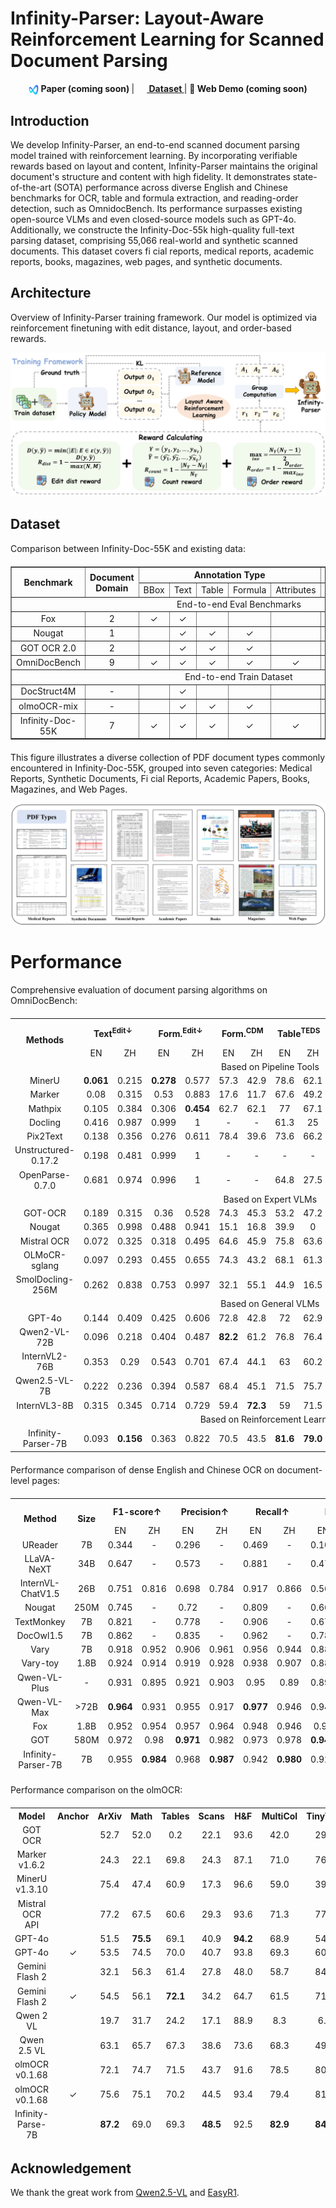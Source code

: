 # Infinity-Parser: Layout-Aware Reinforcement Learning for Scanned Document Parsing

<div align="center">
  <a><img src="assets/logo.png" height="16" width="16" style="vertical-align:middle"><b> Paper (coming soon) </b></a> | 
  <a href="https://huggingface.co/datasets/infly/Infinity-Doc-55K"><img src="https://huggingface.co/front/assets/huggingface_logo-noborder.svg" height="16" width="16" style="vertical-align:middle"><b> Dataset </b></a> | 
  <a>💬<b> Web Demo (coming soon) </b></a>
</div>

## Introduction

We develop Infinity-Parser, an end-to-end scanned document parsing model trained with reinforcement learning. By incorporating verifiable rewards based on layout and content, Infinity-Parser maintains the original document's structure and content with high fidelity. It demonstrates state-of-the-art (SOTA) performance across diverse English and Chinese benchmarks for OCR, table and formula extraction, and reading-order detection, such as  OmnidocBench. Its performance surpasses existing open-source VLMs and even closed-source models such as GPT-4o. Additionally, we constructe the Infinity-Doc-55k high-quality full-text parsing dataset, comprising 55,066 real-world and synthetic scanned documents. This dataset covers fi cial reports, medical reports, academic reports, books, magazines, web pages, and synthetic documents.

## Architecture

Overview of Infinity-Parser training framework. Our model is optimized via reinforcement finetuning with
edit distance, layout, and order-based rewards.

![image](assets/architecture.png)

## Dataset
Comparison between Infinity-Doc-55K and existing data:

<!DOCTYPE html>
<html>
<head>
    <meta charset="utf-8">
    <style>
        table {
            border-collapse: collapse;
            width: 100%;
            margin: 20px 0;
        }
        th, td {
            text-align: center;
        }
    </style>
</head>
<body>
<table border="1" class="dataframe dataframe">
    <tr style="text-align: center;">
      <th rowspan="2">Benchmark</th>
      <th rowspan="2">Document Domain</th>
      <th colspan="5">Annotation Type</th>
      <th colspan="4">End-to-End Task</th>
      <th rowspan="2">Exactly Match</th>
    </tr>
    <tr>
      <td>BBox</td>
      <td>Text</td>
      <td>Table</td>
      <td>Formula</td>
      <td>Attributes</td>
      <td>OCR</td>
      <td>TR</td>
      <td>MFR</td>
      <td>ROD</td>
    </tr>
    <tr>
      <td colspan="12">End-to-end Eval Benchmarks</td>
    </tr>
    <tr>
      <td>Fox</td>
      <td>2</td>
      <td>✓</td>
      <td>✓</td>
      <td> </td>
      <td> </td>
      <td> </td>
      <td>✓</td>
      <td> </td>
      <td> </td>
      <td> </td>
      <td> </td>
    </tr>
    <tr>
      <td>Nougat</td>
      <td>1</td>
      <td> </td>
      <td>✓</td>
      <td>✓</td>
      <td>✓</td>
      <td> </td>
      <td>✓</td>
      <td>✓</td>
      <td>✓</td>
      <td> </td>
      <td> </td>
    </tr>
    <tr>
      <td>GOT OCR 2.0</td>
      <td>2</td>
      <td> </td>
      <td>✓</td>
      <td>✓</td>
      <td>✓</td>
      <td> </td>
      <td>✓</td>
      <td>✓</td>
      <td>✓</td>
      <td> </td>
      <td>✓</td>
    </tr>
    <tr>
      <td>OmniDocBench</td>
      <td>9</td>
      <td>✓</td>
      <td>✓</td>
      <td>✓</td>
      <td>✓</td>
      <td>✓</td>
      <td>✓</td>
      <td>✓</td>
      <td>✓</td>
      <td>✓</td>
      <td>✓</td>
    </tr>
    <tr>
      <td colspan="12">End-to-end Train Dataset</td>
    </tr>
    <tr>
      <td>DocStruct4M</td>
      <td>-</td>
      <td> </td>
      <td>✓</td>
      <td> </td>
      <td> </td>
      <td> </td>
      <td>✓</td>
      <td> </td>
      <td> </td>
      <td> </td>
      <td> </td>
    </tr>
    <tr>
      <td>olmoOCR-mix</td>
      <td>-</td>
      <td> </td>
      <td>✓</td>
      <td>✓</td>
      <td>✓</td>
      <td> </td>
      <td>✓</td>
      <td>✓</td>
      <td>✓</td>
      <td>✓</td>
      <td> </td>
    </tr>
    <tr>
      <td>Infinity-Doc-55K</td>
      <td>7</td>
      <td>✓</td>
      <td>✓</td>
      <td>✓</td>
      <td>✓</td>
      <td>✓</td>
      <td>✓</td>
      <td>✓</td>
      <td>✓</td>
      <td>✓</td>
      <td>✓</td>
    </tr>
</table>
</body>
</html>

This figure illustrates a diverse collection of PDF document types commonly encountered in Infinity-Doc-55K, grouped into seven categories: Medical Reports, Synthetic Documents, Fi cial Reports, Academic Papers, Books, Magazines, and Web Pages.

![image](assets/dataset_illustration.png)

# Performance

Comprehensive evaluation of document parsing algorithms on OmniDocBench:

<!DOCTYPE html>
<html>
<head>
    <meta charset="utf-8">
    <style>
        table {
            border-collapse: collapse;
            width: 100%;
            margin: 20px 0;
        }
        th, td {
            text-align: center;
        }
    </style>
</head>
<body>
<table>
    <tr style="text-align: right;">
      <th rowspan="2">Methods</th>
      <th colspan="2">Text<sup>Edit↓</sup></th>
      <th colspan="2">Form.<sup>Edit↓</sup></th>
      <th colspan="2">Form.<sup>CDM</sup></th>
      <th colspan="2">Table<sup>TEDS</sup></th>
      <th colspan="2">Table<sup>Edit↓</sup></th>
      <th colspan="2">Read Order<sup>Edit↓</sup></th>
      <th colspan="2">Overall<sup>Edit↓</sup></th>
    </tr>
    <tr>
      <td>EN</td>
      <td>ZH</td>
      <td>EN</td>
      <td>ZH</td>
      <td>EN</td>
      <td>ZH</td>
      <td>EN</td>
      <td>ZH</td>
      <td>EN</td>
      <td>ZH</td>
      <td>EN</td>
      <td>ZH</td>
      <td>EN</td>
      <td>ZH</td>
    </tr>
    <tr>
      <td colspan="15">Based on Pipeline Tools</td>
    </tr>
    <tr>
      <td>MinerU</td>
      <td><b>0.061</b></td>
      <td>0.215</td>
      <td><b>0.278</b></td>
      <td>0.577</td>
      <td>57.3</td>
      <td>42.9</td>
      <td>78.6</td>
      <td>62.1</td>
      <td>0.18</td>
      <td>0.344</td>
      <td><b>0.079</b></td>
      <td>0.292</td>
      <td><b>0.15</b></td>
      <td>0.357</td>
    </tr>
    <tr>
      <td>Marker</td>
      <td>0.08</td>
      <td>0.315</td>
      <td>0.53</td>
      <td>0.883</td>
      <td>17.6</td>
      <td>11.7</td>
      <td>67.6</td>
      <td>49.2</td>
      <td>0.619</td>
      <td>0.685</td>
      <td>0.114</td>
      <td>0.34</td>
      <td>0.336</td>
      <td>0.556</td>
    </tr>
    <tr>
      <td>Mathpix</td>
      <td>0.105</td>
      <td>0.384</td>
      <td>0.306</td>
      <td><b>0.454</b></td>
      <td>62.7</td>
      <td>62.1</td>
      <td>77</td>
      <td>67.1</td>
      <td>0.243</td>
      <td>0.32</td>
      <td>0.108</td>
      <td>0.304</td>
      <td>0.191</td>
      <td>0.365</td>
    </tr>
    <tr>
      <td>Docling</td>
      <td>0.416</td>
      <td>0.987</td>
      <td>0.999</td>
      <td>1</td>
      <td>-</td>
      <td>-</td>
      <td>61.3</td>
      <td>25</td>
      <td>0.627</td>
      <td>0.81</td>
      <td>0.313</td>
      <td>0.837</td>
      <td>0.589</td>
      <td>0.909</td>
    </tr>
    <tr>
      <td>Pix2Text</td>
      <td>0.138</td>
      <td>0.356</td>
      <td>0.276</td>
      <td>0.611</td>
      <td>78.4</td>
      <td>39.6</td>
      <td>73.6</td>
      <td>66.2</td>
      <td>0.584</td>
      <td>0.645</td>
      <td>0.281</td>
      <td>0.499</td>
      <td>0.32</td>
      <td>0.528</td>
    </tr>
    <tr>
      <td>Unstructured-0.17.2</td>
      <td>0.198</td>
      <td>0.481</td>
      <td>0.999</td>
      <td>1</td>
      <td>-</td>
      <td>-</td>
      <td>-</td>
      <td>-</td>
      <td>1</td>
      <td>0.998</td>
      <td>0.145</td>
      <td>0.387</td>
      <td>0.586</td>
      <td>0.716</td>
    </tr>
    <tr>
      <td>OpenParse-0.7.0</td>
      <td>0.681</td>
      <td>0.974</td>
      <td>0.996</td>
      <td>1</td>
      <td>-</td>
      <td>-</td>
      <td>64.8</td>
      <td>27.5</td>
      <td>0.284</td>
      <td>0.639</td>
      <td>0.595</td>
      <td>0.641</td>
      <td>0.646</td>
      <td>0.814</td>
    </tr>
    <tr>
      <td colspan="15">Based on Expert VLMs</td>
    </tr>
    <tr>
      <td>GOT-OCR</td>
      <td>0.189</td>
      <td>0.315</td>
      <td>0.36</td>
      <td>0.528</td>
      <td>74.3</td>
      <td>45.3</td>
      <td>53.2</td>
      <td>47.2</td>
      <td>0.459</td>
      <td>0.52</td>
      <td>0.141</td>
      <td>0.28</td>
      <td>0.287</td>
      <td>0.411</td>
    </tr>
    <tr>
      <td>Nougat</td>
      <td>0.365</td>
      <td>0.998</td>
      <td>0.488</td>
      <td>0.941</td>
      <td>15.1</td>
      <td>16.8</td>
      <td>39.9</td>
      <td>0</td>
      <td>0.572</td>
      <td>1</td>
      <td>0.382</td>
      <td>0.954</td>
      <td>0.452</td>
      <td>0.973</td>
    </tr>
    <tr>
      <td>Mistral OCR</td>
      <td>0.072</td>
      <td>0.325</td>
      <td>0.318</td>
      <td>0.495</td>
      <td>64.6</td>
      <td>45.9</td>
      <td>75.8</td>
      <td>63.6</td>
      <td>0.6</td>
      <td>0.65</td>
      <td>0.083</td>
      <td>0.284</td>
      <td>0.268</td>
      <td>0.439</td>
    </tr>
    <tr>
      <td>OLMoCR-sglang</td>
      <td>0.097</td>
      <td>0.293</td>
      <td>0.455</td>
      <td>0.655</td>
      <td>74.3</td>
      <td>43.2</td>
      <td>68.1</td>
      <td>61.3</td>
      <td>0.608</td>
      <td>0.652</td>
      <td>0.145</td>
      <td>0.277</td>
      <td>0.326</td>
      <td>0.469</td>
    </tr>
    <tr>
      <td>SmolDocling-256M</td>
      <td>0.262</td>
      <td>0.838</td>
      <td>0.753</td>
      <td>0.997</td>
      <td>32.1</td>
      <td>55.1</td>
      <td>44.9</td>
      <td>16.5</td>
      <td>0.729</td>
      <td>0.907</td>
      <td>0.227</td>
      <td>0.522</td>
      <td>0.493</td>
      <td>0.816</td>
    </tr>
    <tr>
      <td colspan="15">Based on General VLMs</td>
    </tr>
    <tr>
      <td>GPT-4o</td>
      <td>0.144</td>
      <td>0.409</td>
      <td>0.425</td>
      <td>0.606</td>
      <td>72.8</td>
      <td>42.8</td>
      <td>72</td>
      <td>62.9</td>
      <td>0.234</td>
      <td>0.329</td>
      <td>0.128</td>
      <td>0.251</td>
      <td>0.233</td>
      <td>0.399</td>
    </tr>
    <tr>
      <td>Qwen2-VL-72B</td>
      <td>0.096</td>
      <td>0.218</td>
      <td>0.404</td>
      <td>0.487</td>
      <td><b>82.2</b></td>
      <td>61.2</td>
      <td>76.8</td>
      <td>76.4</td>
      <td>0.387</td>
      <td>0.408</td>
      <td>0.119</td>
      <td>0.193</td>
      <td>0.252</td>
      <td>0.327</td>
    </tr>
    <tr>
      <td>InternVL2-76B</td>
      <td>0.353</td>
      <td>0.29</td>
      <td>0.543</td>
      <td>0.701</td>
      <td>67.4</td>
      <td>44.1</td>
      <td>63</td>
      <td>60.2</td>
      <td>0.547</td>
      <td>0.555</td>
      <td>0.317</td>
      <td>0.228</td>
      <td>0.44</td>
      <td>0.443</td>
    </tr>
    <tr>
      <td>Qwen2.5-VL-7B</td>
      <td>0.222</td>
      <td>0.236</td>
      <td>0.394</td>
      <td>0.587</td>
      <td>68.4</td>
      <td>45.1</td>
      <td>71.5</td>
      <td>75.7</td>
      <td>0.465</td>
      <td>0.294</td>
      <td>0.246</td>
      <td>0.207</td>
      <td>0.332</td>
      <td>0.331</td>
    </tr>
    <tr>
      <td>InternVL3-8B</td>
      <td>0.315</td>
      <td>0.345</td>
      <td>0.714</td>
      <td>0.729</td>
      <td>59.4</td>
      <td><b>72.3</b></td>
      <td>59</td>
      <td>71.5</td>
      <td>0.352</td>
      <td>0.211</td>
      <td>0.324</td>
      <td>0.257</td>
      <td>0.426</td>
      <td>0.385</td>
    </tr>
    <tr>
      <td colspan="15">Based on Reinforcement Learning</td>
    </tr>
    <tr>
      <td>Infinity-Parser-7B</td>
      <td>0.093</td>
      <td><b>0.156</b></td>
      <td>0.363</td>
      <td>0.822</td>
      <td>70.5</td>
      <td>43.5</td>
      <td><b>81.6</b></td>
      <td><b>79.0</b></td>
      <td><b>0.142</b></td>
      <td><b>0.156</b></td>
      <td>0.126</td>
      <td><b>0.162</b></td>
      <td>0.181</td>
      <td><b>0.324</b></td>
    </tr>
</table>
</body>
</html>

Performance comparison of dense English and Chinese OCR on document-level pages:

<!DOCTYPE html>
<html>
<head>
    <meta charset="utf-8">
    <style>
        table {
            border-collapse: collapse;
            width: 100%;
            margin: 20px 0;
        }
        th, td {
            text-align: center;
        }
    </style>
</head>
<body>
<table>
  <thead>
    <tr style="text-align: right;">
      <th rowspan="2">Method</th>
      <th rowspan="2">Size</th>
      <th colspan="2">F1-score↑</th>
      <th colspan="2">Precision↑</th>
      <th colspan="2">Recall↑</th>
      <th colspan="2">BLEU↑</th>
      <th colspan="2">METEOR↑</th>
      <th colspan="2">Edit Distance↓</th>
    </tr>
    <tr>
      <td>EN</td>
      <td>ZH</td>
      <td>EN</td>
      <td>ZH</td>
      <td>EN</td>
      <td>ZH</td>
      <td>EN</td>
      <td>ZH</td>
      <td>EN</td>
      <td>ZH</td>
      <td>EN</td>
      <td>ZH</td>
    </tr>
    <tr>
      <td>UReader</td>
      <td>7B</td>
      <td>0.344</td>
      <td>-</td>
      <td>0.296</td>
      <td>-</td>
      <td>0.469</td>
      <td>-</td>
      <td>0.103</td>
      <td>-</td>
      <td>0.287</td>
      <td>-</td>
      <td>0.718</td>
      <td>-</td>
    </tr>
    <tr>
      <td>LLaVA-NeXT</td>
      <td>34B</td>
      <td>0.647</td>
      <td>-</td>
      <td>0.573</td>
      <td>-</td>
      <td>0.881</td>
      <td>-</td>
      <td>0.478</td>
      <td>-</td>
      <td>0.582</td>
      <td>-</td>
      <td>0.43</td>
      <td>-</td>
    </tr>
    <tr>
      <td>InternVL-ChatV1.5</td>
      <td>26B</td>
      <td>0.751</td>
      <td>0.816</td>
      <td>0.698</td>
      <td>0.784</td>
      <td>0.917</td>
      <td>0.866</td>
      <td>0.568</td>
      <td>0.622</td>
      <td>0.663</td>
      <td>0.717</td>
      <td>0.393</td>
      <td>0.265</td>
    </tr>
    <tr>
      <td>Nougat</td>
      <td>250M</td>
      <td>0.745</td>
      <td>-</td>
      <td>0.72</td>
      <td>-</td>
      <td>0.809</td>
      <td>-</td>
      <td>0.665</td>
      <td>-</td>
      <td>0.761</td>
      <td>-</td>
      <td>0.255</td>
      <td>-</td>
    </tr>
    <tr>
      <td>TextMonkey</td>
      <td>7B</td>
      <td>0.821</td>
      <td>-</td>
      <td>0.778</td>
      <td>-</td>
      <td>0.906</td>
      <td>-</td>
      <td>0.671</td>
      <td>-</td>
      <td>0.762</td>
      <td>-</td>
      <td>0.265</td>
      <td>-</td>
    </tr>
    <tr>
      <td>DocOwl1.5</td>
      <td>7B</td>
      <td>0.862</td>
      <td>-</td>
      <td>0.835</td>
      <td>-</td>
      <td>0.962</td>
      <td>-</td>
      <td>0.788</td>
      <td>-</td>
      <td>0.858</td>
      <td>-</td>
      <td>0.258</td>
      <td>-</td>
    </tr>
    <tr>
      <td>Vary</td>
      <td>7B</td>
      <td>0.918</td>
      <td>0.952</td>
      <td>0.906</td>
      <td>0.961</td>
      <td>0.956</td>
      <td>0.944</td>
      <td>0.885</td>
      <td>0.754</td>
      <td>0.926</td>
      <td>0.873</td>
      <td>0.092</td>
      <td>0.113</td>
    </tr>
    <tr>
      <td>Vary-toy</td>
      <td>1.8B</td>
      <td>0.924</td>
      <td>0.914</td>
      <td>0.919</td>
      <td>0.928</td>
      <td>0.938</td>
      <td>0.907</td>
      <td>0.889</td>
      <td>0.718</td>
      <td>0.929</td>
      <td>0.832</td>
      <td>0.082</td>
      <td>0.142</td>
    </tr>
    <tr>
      <td>Qwen-VL-Plus</td>
      <td>-</td>
      <td>0.931</td>
      <td>0.895</td>
      <td>0.921</td>
      <td>0.903</td>
      <td>0.95</td>
      <td>0.89</td>
      <td>0.893</td>
      <td>0.684</td>
      <td>0.936</td>
      <td>0.828</td>
      <td>0.096</td>
      <td>0.121</td>
    </tr>
    <tr>
      <td>Qwen-VL-Max</td>
      <td>&gt;72B</td>
      <td><b>0.964</b></td>
      <td>0.931</td>
      <td>0.955</td>
      <td>0.917</td>
      <td><b>0.977</b></td>
      <td>0.946</td>
      <td>0.942</td>
      <td>0.756</td>
      <td><b>0.971</b></td>
      <td>0.885</td>
      <td>0.057</td>
      <td>0.091</td>
    </tr>
    <tr>
      <td>Fox</td>
      <td>1.8B</td>
      <td>0.952</td>
      <td>0.954</td>
      <td>0.957</td>
      <td>0.964</td>
      <td>0.948</td>
      <td>0.946</td>
      <td>0.93</td>
      <td>0.842</td>
      <td>0.954</td>
      <td>0.908</td>
      <td>0.046</td>
      <td>0.061</td>
    </tr>
    <tr>
      <td>GOT</td>
      <td>580M</td>
      <td>0.972</td>
      <td>0.98</td>
      <td><b>0.971</b></td>
      <td>0.982</td>
      <td>0.973</td>
      <td>0.978</td>
      <td><b>0.947</b></td>
      <td>0.878</td>
      <td>0.958</td>
      <td>0.939</td>
      <td>0.035</td>
      <td>0.038</td>
    </tr>
    <tr>
      <td>Infinity-Parser-7B</td>
      <td>7B</td>
      <td>0.955</td>
      <td><b>0.984</b></td>
      <td>0.968</td>
      <td><b>0.987</b></td>
      <td>0.942</td>
      <td><b>0.980</b></td>
      <td>0.923</td>
      <td><b>0.952</b></td>
      <td>0.950</td>
      <td><b>0.974</b></td>
      <td><b>0.023</b></td>
      <td><b>0.017</b></td>
    </tr>
</table>
</body>
</html>

Performance comparison on the olmOCR:

<!DOCTYPE html>
<html>
<head>
    <meta charset="utf-8">
    <style>
        table {
            border-collapse: collapse;
            width: 100%;
            margin: 20px 0;
        }
        th, td {
            text-align: center;
        }
    </style>
</head>
<body>
<table>
  <thead>
    <tr style="text-align: center;">
      <th>Model</th>
      <th>Anchor</th>
      <th>ArXiv</th>
      <th>Math</th>
      <th>Tables</th>
      <th>Scans</th>
      <th>H&amp;F</th>
      <th>MultiCol</th>
      <th>TinyText</th>
      <th>Base</th>
      <th>Overall</th>
    </tr>
    <tr>
      <td>GOT OCR</td>
      <td> </td>
      <td>52.7</td>
      <td>52.0</td>
      <td>0.2</td>
      <td>22.1</td>
      <td>93.6</td>
      <td>42.0</td>
      <td>29.9</td>
      <td>94.0</td>
      <td>48.3</td>
    </tr>
    <tr>
      <td>Marker v1.6.2</td>
      <td> </td>
      <td>24.3</td>
      <td>22.1</td>
      <td>69.8</td>
      <td>24.3</td>
      <td>87.1</td>
      <td>71.0</td>
      <td>76.9</td>
      <td>99.5</td>
      <td>59.4</td>
    </tr>
    <tr>
      <td>MinerU v1.3.10</td>
      <td> </td>
      <td>75.4</td>
      <td>47.4</td>
      <td>60.9</td>
      <td>17.3</td>
      <td>96.6</td>
      <td>59.0</td>
      <td>39.1</td>
      <td>96.6</td>
      <td>61.5</td>
    </tr>
    <tr>
      <td>Mistral OCR API</td>
      <td> </td>
      <td>77.2</td>
      <td>67.5</td>
      <td>60.6</td>
      <td>29.3</td>
      <td>93.6</td>
      <td>71.3</td>
      <td>77.1</td>
      <td><b>99.4</b></td>
      <td>72.0</td>
    </tr>
    <tr>
      <td>GPT-4o</td>
      <td> </td>
      <td>51.5</td>
      <td><b>75.5</b></td>
      <td>69.1</td>
      <td>40.9</td>
      <td><b>94.2</b></td>
      <td>68.9</td>
      <td>54.1</td>
      <td>96.7</td>
      <td>68.9</td>
    </tr>
    <tr>
      <td>GPT-4o</td>
      <td>✓</td>
      <td>53.5</td>
      <td>74.5</td>
      <td>70.0</td>
      <td>40.7</td>
      <td>93.8</td>
      <td>69.3</td>
      <td>60.6</td>
      <td>96.8</td>
      <td>69.9</td>
    </tr>
    <tr>
      <td>Gemini Flash 2</td>
      <td> </td>
      <td>32.1</td>
      <td>56.3</td>
      <td>61.4</td>
      <td>27.8</td>
      <td>48.0</td>
      <td>58.7</td>
      <td>84.4</td>
      <td>94.0</td>
      <td>57.8</td>
    </tr>
    <tr>
      <td>Gemini Flash 2</td>
      <td>✓</td>
      <td>54.5</td>
      <td>56.1</td>
      <td><b>72.1</b></td>
      <td>34.2</td>
      <td>64.7</td>
      <td>61.5</td>
      <td>71.5</td>
      <td>95.6</td>
      <td>63.8</td>
    </tr>
    <tr>
      <td>Qwen 2 VL</td>
      <td> </td>
      <td>19.7</td>
      <td>31.7</td>
      <td>24.2</td>
      <td>17.1</td>
      <td>88.9</td>
      <td>8.3</td>
      <td>6.8</td>
      <td>55.5</td>
      <td>31.5</td>
    </tr>
    <tr>
      <td>Qwen 2.5 VL</td>
      <td> </td>
      <td>63.1</td>
      <td>65.7</td>
      <td>67.3</td>
      <td>38.6</td>
      <td>73.6</td>
      <td>68.3</td>
      <td>49.1</td>
      <td>98.3</td>
      <td>65.5</td>
    </tr>
    <tr>
      <td>olmOCR v0.1.68</td>
      <td> </td>
      <td>72.1</td>
      <td>74.7</td>
      <td>71.5</td>
      <td>43.7</td>
      <td>91.6</td>
      <td>78.5</td>
      <td>80.5</td>
      <td>98.1</td>
      <td>76.3</td>
    </tr>
    <tr>
      <td>olmOCR v0.1.68</td>
      <td>✓</td>
      <td>75.6</td>
      <td>75.1</td>
      <td>70.2</td>
      <td>44.5</td>
      <td>93.4</td>
      <td>79.4</td>
      <td>81.7</td>
      <td>99.0</td>
      <td>77.4</td>
    </tr>
    <tr>
      <td>Infinity-Parse-7B</td>
      <td> </td>
      <td><b>87.2</b></td>
      <td>69.0</td>
      <td>69.3</td>
      <td><b>48.5</b></td>
      <td>92.5</td>
      <td><b>82.9</b></td>
      <td><b>84.6</b></td>
      <td>98.9</td>
      <td><b>79.1</b></td>
    </tr>
</table>
</body>
</html>

## Acknowledgement

We thank the great work from [Qwen2.5-VL](https://github.com/QwenLM/Qwen2.5-VL) and [EasyR1](https://github.com/hiyouga/EasyR1).
